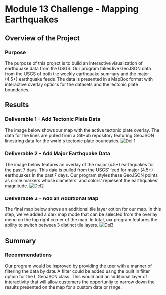 # Module 13 Challenge - Mapping Earthquakes

## Overview of the Project

### Purpose
The purpose of this project is to build an interactive visualization of earthquake data from the USGS. Our program takes live GeoJSON data from the USGS of both the weekly earthquake summary and the major (4.5+) earthquake feeds. The data is presented in a MapBox format with interactive overlay options for the datasets and the tectonic plate boundaries.

## Results

### Deliverable 1 - Add Tectonic Plate Data
The image below shows our map with the active tectonic plate overlay. The data for the lines are pulled from a GitHub repository featuring GeoJSON linestring data for the world's tectonic plate boundaries.
![Del 1](https://user-images.githubusercontent.com/103288980/184456176-4ac579e2-8283-459e-9edb-faa19ac0649e.PNG)

### Deliverable 2 - Add Major Earthquake Data
The image below features an overlay of the major (4.5+) earthquakes for the past 7 days. This data is pulled from the USGS' feed for  major (4.5+) earthquakes in the past 7 days. Our program styles these GeoJSON points as circle markers whose diameters' and colors' represent the earthquakes' magnitude.
![Del2](https://user-images.githubusercontent.com/103288980/184456181-23ab7a5d-7737-4457-97aa-1e325938cd80.PNG)

### Deliverable 3 - Add an Additional Map
The final map below shows an additional tile layer option for our map. In this step, we've added a dark map mode that can be selected from the overlay menu on the top right corner of the map. In total, our program features the ability to switch between 3 distinct tile layers.
![Del3](https://user-images.githubusercontent.com/103288980/184456186-119228b4-b5ae-46c9-8acb-08929446551d.PNG)

## Summary

### Recommendations
Our program would be improved by providing the user with a manner of filtering the data by date. A filter could be added using the built in filter option for the L.GeoJSON class. This would add an additional layer of interactivity that will allow customers the opportunity to narrow down the results presented on the map for a custom date or range.

